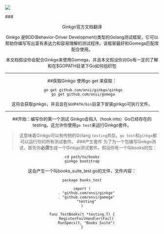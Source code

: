 ![](http://onsi.github.io/ginkgo/images/ginkgo.png)

###<center> Ginkgo官方文档翻译
<p>
Ginkgo 是BDD(Behavior-Driver Development)类型的Golang测试框架，它可以帮助你编写写出富有表达力和容易理解的测试程序。该框架最好和Gomega匹配库配合使用。

本文档假设你会配合Ginkgo来使用Gomega，并且本文假设你对Go有一定的了解和在$GOPATH目录下Go如何组织包

---

##获取Ginkgo
使用go get 来获取：
```
 go get github.com/onsi/ginkgo/ginkgo
 go get github.com/onsi/gomega
```
这将会获取ginkgo，并且会在```$GOPATH/bin```目录下安装ginkgo可执行文件。

---
##开始：编写你的第一个测试
Ginkgo会钩入（hook into）Go已经存在的testing。这允许你使用```go test```来运行Ginkgo套件。
>这意味着Ginkgo可以和传统的Golang ```testing```共存。```go test```和```ginkgo```都可以运行你的所有测试套件。
###产生套件
为了为一个包编写Ginkgo测试，首先你**必须**生成一个Ginkgo测试套件。假设你有一个叫books的包：
```
cd path/to/books
ginkgo bootstrap
```
这会产生一个叫books_suite_test.go的文件，文件内容：
```
package books_test

import (
    . "github.com/onsi/ginkgo"
    . "github.com/onsi/gomega"
    "testing"
)

func TestBooks(t *testing.T) {
    RegisterFailHandler(Fail)
    RunSpecs(t, "Books Suite")
}
```
